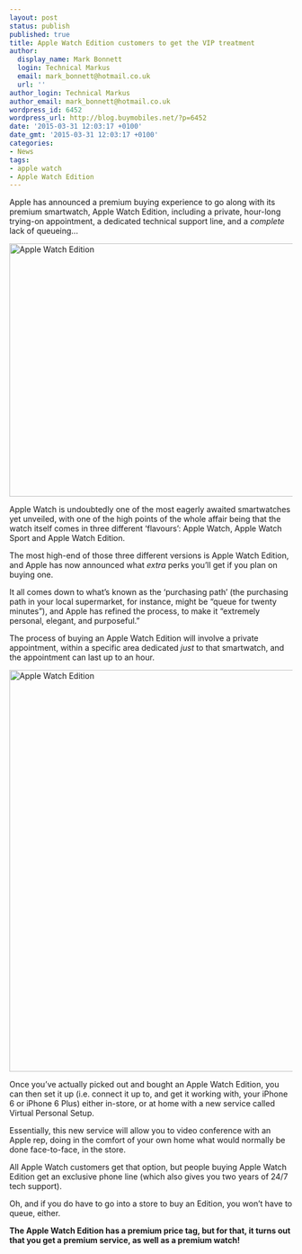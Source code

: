 ```yaml
---
layout: post
status: publish
published: true
title: Apple Watch Edition customers to get the VIP treatment
author:
  display_name: Mark Bonnett
  login: Technical Markus
  email: mark_bonnett@hotmail.co.uk
  url: ''
author_login: Technical Markus
author_email: mark_bonnett@hotmail.co.uk
wordpress_id: 6452
wordpress_url: http://blog.buymobiles.net/?p=6452
date: '2015-03-31 12:03:17 +0100'
date_gmt: '2015-03-31 12:03:17 +0100'
categories:
- News
tags:
- apple watch
- Apple Watch Edition
---
```

<p><span class="postStandFirst">Apple has announced a premium buying experience to go along with its premium smartwatch, Apple Watch Edition, including a private, hour-long trying-on appointment, a dedicated technical support line, and a <em>complete</em> lack of queueing...</span></p>
<p><img class="aligncenter wp-image-6453 size-full" src="https://a1comms-blog-buymobiles.storage.googleapis.com/2015/03/apple-watch-edition.jpg" alt="Apple Watch Edition" width="700" height="450" /></p>
<p>Apple Watch is undoubtedly one of the most eagerly awaited smartwatches yet unveiled, with one of the high points of the whole affair being that the watch itself comes in three different &lsquo;flavours&rsquo;: Apple Watch, Apple Watch Sport and Apple Watch Edition.</p>
<p>The most high-end of those three different versions is Apple Watch Edition, and Apple has now announced what <em>extra</em> perks you&rsquo;ll get if you plan on buying one.</p>
<p>It all comes down to what&rsquo;s known as the &lsquo;purchasing path&rsquo; (the purchasing path in your local supermarket, for instance, might be &ldquo;queue for twenty minutes&rdquo;), and Apple has refined the process, to make it &ldquo;extremely personal, elegant, and purposeful.&rdquo;</p>
<p>The process of buying an Apple Watch Edition will involve a private appointment, within a specific area dedicated <em>just</em> to that smartwatch, and the appointment can last up to an hour.</p>
<p><img class="aligncenter wp-image-6458 size-large" src="https://a1comms-blog-buymobiles.storage.googleapis.com/2015/03/yellow_gold_black_crown_large-1024x762.jpg" alt="Apple Watch Edition" width="960" height="714" /></p>
<p>Once you&rsquo;ve actually picked out and bought an Apple Watch Edition, you can then set it up (i.e. connect it up to, and get it working with, your iPhone 6 or iPhone 6 Plus) either in-store, or at home with a new service called Virtual Personal Setup.</p>
<p>Essentially, this new service will allow you to video conference with an Apple rep, doing in the comfort of your own home what would normally be done face-to-face, in the store.</p>
<p>All Apple Watch customers get that option, but people buying Apple Watch Edition get an exclusive phone line (which also gives you two years of 24/7 tech support).</p>
<p>Oh, and if you do have to go into a store to buy an Edition, you won&rsquo;t have to queue, either.</p>
<p><strong>The Apple Watch Edition has a premium price tag, but for that, it turns out that you get a premium service, as well as a premium watch! </strong></p>
